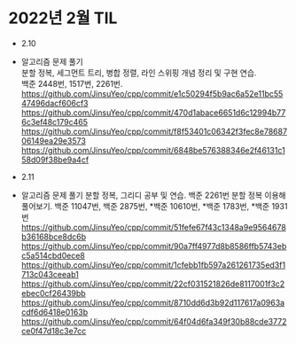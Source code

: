 # 2022년 2월 TIL

- 2.10   
- 알고리즘 문제 풀기  
분할 정복, 세그먼트 트리, 병합 정렬, 라인 스위핑 개념 정리 및 구현 연습.  
백준 2448번, 1517번, 2261번.   
https://github.com/JinsuYeo/cpp/commit/e1c50294f5b9ac6a52e11bc5547496dacf606cf3   
https://github.com/JinsuYeo/cpp/commit/470d1abace6651d6c12994b776c3ef48c179c465   
https://github.com/JinsuYeo/cpp/commit/f8f53401c06342f3fec8e7868706149ea29e3573   
https://github.com/JinsuYeo/cpp/commit/6848be576388346e2f46131c158d09f38be9a4cf   
   
   
- 2.11   
- 알고리즘 문제 풀기
분할 정복, 그리디 공부 및 연습.
백준 2261번 분할 정복 이용해 풀어보기.
백준 11047번, 백준 2875번, *백준 10610번, *백준 1783번, *백준 1931번   
https://github.com/JinsuYeo/cpp/commit/51fefe67f43c1348a9e9564678b36168bce8dc6b
https://github.com/JinsuYeo/cpp/commit/90a7ff4977d8b8586ffb5743ebc5a514cbd0ece8
https://github.com/JinsuYeo/cpp/commit/1cfebb1fb597a261261735ed3f1713c043ceeab1
https://github.com/JinsuYeo/cpp/commit/22cf031521826de8117001f3c2ebec0cf26439bb
https://github.com/JinsuYeo/cpp/commit/8710dd6d3b92d117617a0963acdf6d6418e0163b
https://github.com/JinsuYeo/cpp/commit/64f04d6fa349f30b88cde3772ce0f47d18c3e7cc


